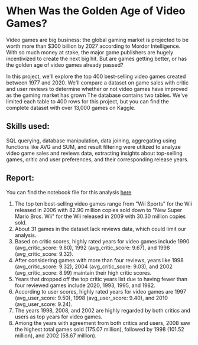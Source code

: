 # When Was the Golden Age of Video Games?
Video games are big business: the global gaming market is projected to be worth more than $300 billion by 2027 according to Mordor Intelligence. With so much money at stake, the major game publishers are hugely incentivized to create the next big hit. But are games getting better, or has the golden age of video games already passed?

In this project, we'll explore the top 400 best-selling video games created between 1977 and 2020. We'll compare a dataset on game sales with critic and user reviews to determine whether or not video games have improved as the gaming market has grown
The database contains two tables. We've limited each table to 400 rows for this project, but you can find the complete dataset with over 13,000 games on Kaggle.

## Skills used:
SQL querying, database manipulation, data joining, aggregating using functions like AVG and SUM, and result filtering were utilized to analyze video game sales and reviews data, extracting insights about top-selling games, critic and user preferences, and their corresponding release years.

## Report:
You can find the notebook file for this analysis [here](https://github.com/Dayponce/Projects/blob/main/SQL/Project%202%3A%20Golden%20Age%20of%20Video%20Games/notebook.ipynb)
1. The top ten best-selling video games range from "Wii Sports" for the Wii released in 2006 with 82.90 million copies sold down to "New Super Mario Bros. Wii" for the Wii released in 2009 with 30.30 million copies sold.
2. About 31 games in the dataset lack reviews data, which could limit our analysis.
3. Based on critic scores, highly rated years for video games include 1990 (avg_critic_score: 9.80), 1992 (avg_critic_score: 9.67), and 1998 (avg_critic_score: 9.32).
4. After considering games with more than four reviews, years like 1998 (avg_critic_score: 9.32), 2004 (avg_critic_score: 9.03), and 2002 (avg_critic_score: 8.99) maintain their high critic scores.
5. Years that dropped off the top critic years list due to having fewer than four reviewed games include 2020, 1993, 1995, and 1982.
6. According to user scores, highly rated years for video games are 1997 (avg_user_score: 9.50), 1998 (avg_user_score: 9.40), and 2010 (avg_user_score: 9.24).
7. The years 1998, 2008, and 2002 are highly regarded by both critics and users as top years for video games.
8. Among the years with agreement from both critics and users, 2008 saw the highest total games sold (175.07 million), followed by 1998 (101.52 million), and 2002 (58.67 million).
